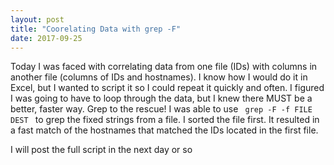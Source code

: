 ```yaml
---
layout: post
title: "Coorelating Data with grep -F"
date: 2017-09-25
---
```


Today I was faced with correlating data from one file (IDs) with columns in another file (columns of IDs and hostnames).
I know how I would do it in Excel, but I wanted to script it so I could repeat it quickly and often. 
I figured I was going to have to loop through the data, but I knew there MUST be a better, faster way.
Grep to the rescue! I was able to use <code> grep -F -f FILE DEST </code> to grep the fixed strings from a file. I sorted the file first.
It resulted in a fast match of the hostnames that matched the IDs located in the first file.  

I will post the full script in the next day or so
